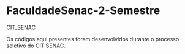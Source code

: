# FaculdadeSenac-2-Semestre

CIT_SENAC

Os códigos aqui presentes foram desenvolvidos durante o processo seletivo do CIT SENAC.

